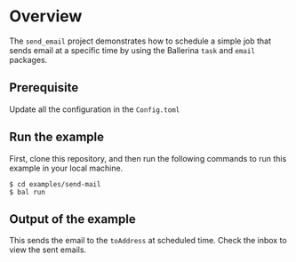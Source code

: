 # Overview

The `send_email` project demonstrates how to schedule a simple job that sends email at a specific time by using the Ballerina `task` and `email` packages.

## Prerequisite

Update all the configuration in the `Config.toml`

## Run the example

First, clone this repository, and then run the following commands to run this example in your local machine.

    $ cd examples/send-mail
    $ bal run


## Output of the example

This sends the email to the `toAddress` at scheduled time. Check the inbox to view the sent emails.
